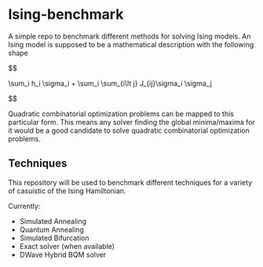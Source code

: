 # Ising-benchmark

A simple repo to benchmark different methods for solving Ising models. An Ising model is supposed to be a mathematical description with the following shape

$$

\sum_i h_i \sigma_i + \sum_i \sum_{i\lt j} J_{ij}\sigma_i \sigma_j

$$

Quadratic combinatorial optimization problems can be mapped to this particular form. This means any solver finding the global minima/maxima for it would be a good candidate to solve quadratic combinatorial optimization problems.

## Techniques

This repository will be used to benchmark different techniques for a variety of casuistic of the Ising Hamiltonian.

Currently:
* Simulated Annealing
* Quantum Annealing 
* Simulated Bifurcation
* Exact solver (when available)
* DWave Hybrid BQM solver
